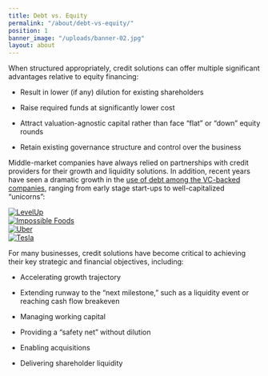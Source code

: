 ```yaml
---
title: Debt vs. Equity
permalink: "/about/debt-vs-equity/"
position: 1
banner_image: "/uploads/banner-02.jpg"
layout: about
---
```


When structured appropriately, credit solutions can offer multiple significant advantages relative to equity financing:

* Result in lower (if any) dilution for existing shareholders

* Raise required funds at significantly lower cost

* Attract valuation-agnostic capital rather than face “flat” or “down” equity rounds

* Retain existing governance structure and control over the business

Middle-market companies have always relied on partnerships with credit providers for their growth and liquidity solutions.  In addition, recent years have seen a dramatic growth in the [use of debt among the VC-backed companies](http://tomtunguz.com/venture-debt-spike/), ranging from early stage start-ups to well-capitalized “unicorns”:

<div class="row mtv2 mbv1">
<div class="col col-6">
<a href="https://www.cnbc.com/2017/05/16/levelup-mobile-app-gets-50-million-in-latest-fintech-fundraising-round.html" class="logo">
<img src="/uploads/levelup.png" alt="LevelUp">
</a>
</div>
<div class="col col-6">
<a href="https://www.crunchbase.com/funding_round/impossible-foods-debt-financing--e0d5197f" class="logo">
<img src="/uploads/impossible-foods.png" alt="Impossible Foods">
</a>
</div>
<div class="col col-6">
<a href="http://www.latimes.com/business/la-fi-tn-uber-funding-20160708-snap-story.html" class="logo">
<img src="/uploads/uber.png" alt="Uber">
</a>
</div>
<div class="col col-6">
<a href="(https://www.reuters.com/article/tesla-motors-debt/update-1-tesla-enters-into-500-mln-credit-facility-idUSL3N0YY58020150612" class="logo">
<img src="/uploads/tesla.png" alt="Tesla">
</a>
</div>
</div>

For many businesses, credit solutions have become critical to achieving their key strategic and financial objectives, including:

* Accelerating growth trajectory

* Extending runway to the “next milestone,” such as a liquidity event or reaching cash flow breakeven

* Managing working capital

* Providing a “safety net” without dilution

* Enabling acquisitions

* Delivering shareholder liquidity